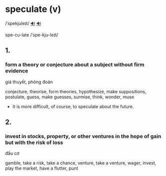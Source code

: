 # speculate (v)

/ˈspekjuleɪt/ [🔊](https://www.oxfordlearnersdictionaries.com/media/english/uk_pron/s/spe/specu/speculate__gb_1.mp3) [🔊](https://www.oxfordlearnersdictionaries.com/media/english/us_pron/s/spe/specu/speculate__us_1.mp3)

spe-cu-late /ˈspe-kju-leɪt/

## 1.

### form a theory or conjecture about a subject without firm evidence

giả thuyết, phỏng đoán

conjecture, theorise, form theories, hypothesize, make suppositions, postulate, guess, make guesses, surmise, think, wonder, muse

- It is more difficult, of course, to speculate about the future.

## 2.

### invest in stocks, property, or other ventures in the hope of gain but with the risk of loss

đầu cơ

gamble, take a risk, take a chance, venture, take a venture, wager, invest, play the market, have a flutter, punt